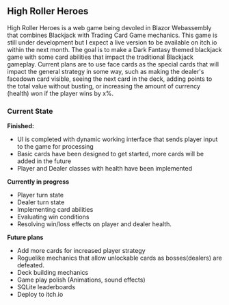## High Roller Heroes
High Roller Heroes is a web game being devoled in Blazor Webassembly that combines Blackjack with Trading Card Game mechanics. This game is still under development but I expect a live version to be available on itch.io within the next month. The goal is to make a Dark Fantasy themed blackjack game with some card abilities that impact the traditional Blackjack gameplay. Current plans are to use face cards as the special cards that will impact the general strategy in some way, such as making the dealer's facedown card visible, seeing the next card in the deck, adding points to the total value without busting, or increasing the amount of currency (health) won if the player wins by x%.

### Current State

**Finished:**
- UI is completed with dynamic working interface that sends player input to the game for processing
- Basic cards have been designed to get started, more cards will be added in the future
- Player and Dealer classes with health have been implemented

**Currently in progress**
- Player turn state
- Dealer turn state
- Implementing card abilities
- Evaluating win conditions
- Resolving win/loss effects on player and dealer health.

**Future plans**
- Add more cards for increased player strategy
- Roguelike mechanics that allow unlockable cards as bosses(dealers) are defeated.
- Deck building mechanics
- Game play polish (Animations, sound effects)
- SQLite leaderboards
- Deploy to itch.io
